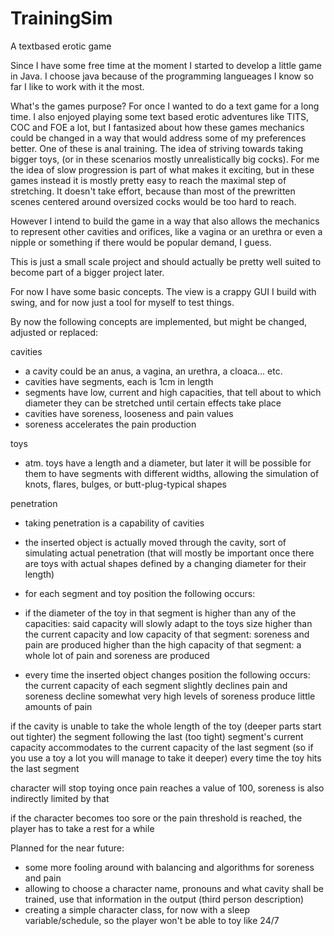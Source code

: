 # TrainingSim
A textbased erotic game

Since I have some free time at the moment I started to develop a little game in Java. 
I choose java because of the programming langueages I know so far I like to work with it the most.

What's the games purpose?
For once I wanted to do a text game for a long time. 
I also enjoyed playing some text based erotic adventures like TITS, COC and FOE a lot, 
but I fantasized about how these games mechanics could be changed in a way that would 
address some of my preferences better. One of these is anal training. The idea of 
striving towards taking bigger toys, (or in these scenarios mostly unrealistically big cocks). 
For me the idea of slow progression is part of what makes it exciting, but in these games instead 
it is mostly pretty easy to reach the maximal step of stretching. It doesn't take effort, 
because than most of the prewritten scenes centered around oversized cocks would be too hard to reach. 

However I intend to build the game in a way that also allows the mechanics to represent other cavities and orifices, 
like a vagina or an urethra or even a nipple or something if there would be popular demand, I guess.

This is just a small scale project and should actually be pretty well suited to become part of a bigger project later. 

For now I have some basic concepts.
The view is a crappy GUI I build with swing, and for now just a tool for myself to test things. 

By now the following concepts are implemented, but might be changed, adjusted or replaced:

cavities
- a cavity could be an anus, a vagina, an urethra, a cloaca... etc.
- cavities have segments, each is 1cm in length 
- segments have low, current and high capacities, that tell about to which diameter they can be stretched 
  until certain effects take place
- cavities have soreness, looseness and pain values
- soreness accelerates the pain production

toys
- atm. toys have a length and a diameter, but later it will be possible for them to have segments with different widths, 
allowing the simulation of knots, flares, bulges, or butt-plug-typical shapes

penetration
- taking penetration is a capability of cavities
- the inserted object is actually moved through the cavity, sort of simulating actual penetration 
(that will mostly be important once there are toys with actual shapes defined by a changing diameter for their length)
- for each segment and toy position the following occurs:
- if the diameter of the toy in that segment is
	higher than any of the capacities: said capacity will slowly adapt to the toys size
	higher than the current capacity and low capacity of that segment: soreness and pain are produced
	higher than the high capacity of that segment: a whole lot of pain and soreness are produced

- every time the inserted object changes position the following occurs:
	the current capacity of each segment slightly declines
	pain and soreness decline somewhat
	very high levels of soreness produce little amounts of pain

if the cavity is unable to take the whole length of the toy (deeper parts start out tighter) 
the segment following the last (too tight) segment's current capacity accommodates to the 
current capacity of the last segment (so if you use a toy a lot you will manage to take it deeper) 
every time the toy hits the last segment

character will stop toying once pain reaches a value of 100, soreness is also indirectly limited by that

if the character becomes too sore or the pain threshold is reached, the player has to take a rest for a while

Planned for the near future:
- some more fooling around with balancing and algorithms for soreness and pain
- allowing to choose a character name, pronouns and what cavity shall be trained, use that information in the output (third person description)
- creating a simple character class, for now with a sleep variable/schedule, so the player won't be able to toy like 24/7


